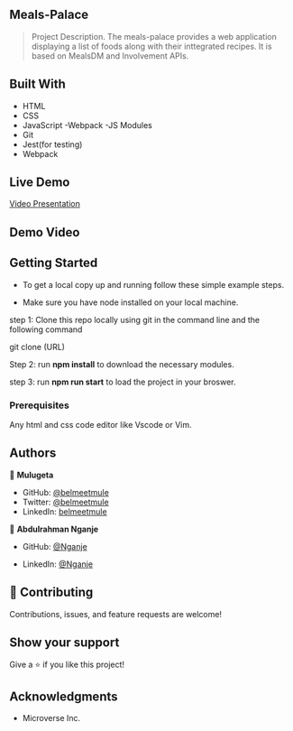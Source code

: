 ## Meals-Palace

> Project Description.
The meals-palace provides a web application displaying a list of foods along with their inttegrated recipes. It is based on MealsDM and Involvement APIs.

## Built With

- HTML
- CSS
- JavaScript -Webpack -JS Modules
- Git
- Jest(for testing)
- Webpack

## Live Demo 

[Video Presentation](https://youtu.be/3n6VZYeCeAs)



## Demo Video

## Getting Started

- To get a local copy up and running follow these simple example steps.

- Make sure you have node installed on your local machine.

step 1: Clone this repo locally using git in the command line and the following command

git clone (URL)

Step 2: run **npm install** to download the necessary modules.

step 3: run **npm run start** to load the project in your broswer.

### Prerequisites

Any html and css code editor like Vscode or Vim.

 
## Authors
👤 **Mulugeta**

- GitHub: [@belmeetmule](https://github.com/belmeetmule)
- Twitter: [@belmeetmule](https://twitter.com/belmeetmule)
- LinkedIn: [belmeetmule](https://linkedin.com/in/belmeetmule)

👤 **Abdulrahman Nganje**

- GitHub: [@Nganje](https://github.com/asnganje)

- LinkedIn: [@Nganje](https://www.linkedin.com/in/abdulrahman-nganje-a6436935/)


## 🤝 Contributing

Contributions, issues, and feature requests are welcome!

## Show your support

Give a ⭐️ if you like this project!

## Acknowledgments

- Microverse Inc.
